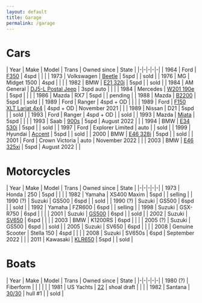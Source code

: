 ```yaml
---
layout: default
title: Garage
permalink: /garage
---
```


# Cars

| Year | Make | Model | Trans | Owned since | State |
|-|-|-|-|-|
| 1964 | Ford | [F350](assets/vehicles/f350.jpg) | 4spd | | |
| 1973 | Volkswagen | [Beetle](assets/vehicles/beetle.jpg) | 5spd | | sold |
| 1976 | MG | Midget 1500 | 4spd | | |
| 1982 | BMW | [E21 320i](assets/vehicles/e21.jpg) | 5spd | | sold |
| 1984 | AM General | [DJ5-L Postal Jeep](assets/vehicles/dj5l.jpg) | 3spd auto | | |
| 1984 | Mercedes | [W201 190e](assets/vehicles/190e.jpg) | 5spd | | |
| 1986 | Mazda | RX7 | 5spd | | pending |
| 1988 | Mazda | [B2200](assets/vehicles/b2200.jpg) | 5spd | | sold |
| 1989 | Ford | Ranger | 4spd + OD | | |
| 1989 | Ford | [F150 XLT Lariat 4x4](assets/vehicles/f150.jpg) | 4spd + OD | November 2021 | |
| 1989 | Nissan | D21 | 5spd | | sold |
| 1993 | Ford | Ranger | 4spd + OD | | sold |
| 1993 | Mazda | [Miata](assets/vehicles/miata.jpg) | 5spd | | |
| 1993 | Saab | [900s](assets/vehicles/saab.jpg) | 5spd | August 2022 | |
| 1994 | BMW | [E34 530i](assets/vehicles/e34.jpg) | 5spd | | sold |
| 1997 | Ford | Explorer Limited | auto | | sold |
| 1999 | Hyundai | [Accent](assets/vehicles/hyundai.jpg) | 5spd | | sold |
| 2000 | BMW | [E46 328i](assets/vehicles/e46.jpg) | 5spd | | sold |
| 2001 | Ford | Crown Victoria | auto | November 2022 | |
| 2003 | BMW | [E46 325xi](assets/vehicles/e46xi.jpg) | 5spd | August 2022 | |

# Motorcycles

| Year | Make | Model | Trans | Owned since | State |
|-|-|-|-|-|
| 1973 | Honda | 250 | 5spd | | |
| 1982 | Yamaha | XS400 Maxim | 5spd | | selling |
| 1990 (?) | Suzuki | GS500 | 6spd | | sold |
| 1990 (?) | Suzuki | GS500 | 6spd | | sold |
| 1992 | Yamaha | FZR600 | 6spd | | selling |
| 1998 | Suzuki | GSX-R750 | 6spd | | |
| 2001 | Suzuki | [GS500](assets/vehicles/gs500.jpg) | 6spd | | sold |
| 2002 | Suzuki | [SV650](assets/vehicles/02sv650.jpg) | 6spd | | |
| 2003 | BMW | K1200RS | 6spd | | |
| 2005 (?) | Suzuki | GS500 | 6spd | | sold |
| 2005 | Suzuki | SV650 | 6spd | | |
| 2008 | Genuine Scooter | Stella 150 | 4spd | | |
| 2008 | Suzuki | SV650s | 6spd | September 2022 | |
| 2011 | Kawasaki | [KLR650](assets/vehicles/klr.jpg) | 5spd | | sold |

# Boats

| Year | Make | Model | Trans | Owned since | State |
|-|-|-|-|-|
| 1980 (?) | Fiberform | | | | |
| 1981 | US Yachts | [22](assets/vehicles/us22.jpg) | shoal draft | | |
| 1982 | Santana | [30/30](assets/vehicles/santana.jpg) | hull #1 | | sold |
